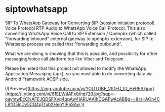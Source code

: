 # siptowhatsapp
SIP To WhatsApp Gateway for Converting SIP (session initiation protocol) Voice Protocol RTP Audio to WhatsApp Voice Call Protocol,
This also converting WhatsApp Voice Call to SIP Extension / Openpbx (which called "forwarding inbound" external gateway to openpbx extension), for SIP to Whatsapp process we called that "forwarding outbound".

What we are doing is showing that this is possible, and possibility for other messaging/voice call platform too like Viber and Telegram.

Please be noted that this project not allowed to modify the WhatsApp Application Messaging (apk), so you must able to do converting data via Android Framework AOSP side.


[![Preview]([https://img.youtube.com/vi/YOUTUBE_VIDEO_ID_HERE/0.jpg](https://i.ytimg.com/vi/61ELWtiAFx0/hq720.jpg?sqp=-oaymwEcCNAFEJQDSFXyq4qpAw4IARUAAIhCGAFwAcABBg==&rs=AOn4CLBfO5lcDy5CQ4qTfubXHeoYIPeSAw
))](https://www.youtube.com/watch?v=4i-T6dpGk2g)


